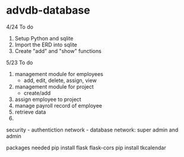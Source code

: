 # advdb-database

4/24 To do
1. Setup Python and sqlite
2. Import the ERD into sqlite
3. Create "add" and "show" functions

5/23 To do
1. management module for employees
    - add, edit, delete, assign, view
2. management module for project
    - create/add
3. assign employee to project
4. manage payroll record of employee
5. retrieve data
6. 
security - authentiction
network
    - database network: super admin and admin



packages needed
pip install flask flask-cors
pip install tkcalendar